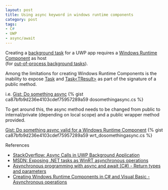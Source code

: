 ```yaml
---
layout: post
title: Using async keyword in windows runtime components
category: post
tags:
- C#
- UWP
- async/await
---
```

Creating a [background task](https://docs.microsoft.com/en-us/windows/uwp/launch-resume/support-your-app-with-background-tasks) for a UWP app requires a [Windows Runtime Component](https://docs.microsoft.com/en-us/windows/uwp/winrt-components/) as host 
<br>(for [out-of-process background tasks](https://docs.microsoft.com/en-us/windows/uwp/launch-resume/create-and-register-a-background-task)).

Among the limitations for creating Windows Runtime Components is the inability to expose [Task](https://docs.microsoft.com/en-us/dotnet/api/system.threading.tasks.task) and [Task&lt;TResult&gt;](https://docs.microsoft.com/en-us/dotnet/api/system.threading.tasks.task-1) as part of the signature of a public method.

i.e.
<noscript>
  <a href="https://gist.github.com/idiotandrobot/ca87bfb9d236e4103cdef75957289a59#file-dosomethingasync-cs">Gist: Do something async</a>
</noscript>
{% gist ca87bfb9d236e4103cdef75957289a59 dosomethingasync.cs %}

<p>To get around this, the async method needs to be changed from public to internal/private (depending on local scope) and a public wrapper method provided.</p>

<noscript>
  <a href="https://gist.github.com/idiotandrobot/ca87bfb9d236e4103cdef75957289a59#file-wrt_dosomethingasync-cs">Gist: Do something async valid for a Windows Runtime Component</a>
</noscript>
{% gist ca87bfb9d236e4103cdef75957289a59 wrt_dosomethingasync.cs %}

References

- [StackOverflow: Async Calls in UWP Background Application](https://stackoverflow.com/questions/45881751/async-calls-in-uwp-background-application)
- [MSDN: Exposing .NET tasks as WinRT asynchronous operations](https://blogs.msdn.microsoft.com/windowsappdev/2012/06/14/exposing-net-tasks-as-winrt-asynchronous-operations/)
- [Asynchronous programming with async and await (C#) - Return types and parameters](https://docs.microsoft.com/en-us/dotnet/csharp/programming-guide/concepts/async/#BKMK_ReturnTypesandParameters)
- [Creating Windows Runtime Components in C# and Visual Basic - Asynchronous operations](https://docs.microsoft.com/en-us/windows/uwp/winrt-components/creating-windows-runtime-components-in-csharp-and-visual-basic#asynchronous-operations)
